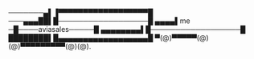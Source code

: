 ───────▄▌▐▀▀▀▀▀▀▀▀▀▀▀▀▀▀▀▀▀▀█
───▄▄▄██▌█──────────────────█
▄▄▄▄▌me ─█────aviasales─────█
▄▄▄▄▄▄▄▄▌█──────────────────█
████████▌█▄▄▄▄▄▄▄▄▄▄▄▄▄▄▄▄▄▄█
▀(@)▀▀▀▀▀(@)(@)▀▀▀▀▀▀▀▀▀(@)(@).
